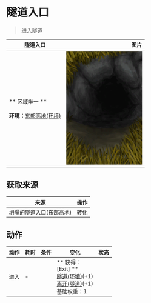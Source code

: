 # 隧道入口  
> 进入隧道  
  
  隧道入口  |   图片   
 ----  |  ----:   
 ** 区域唯一 **<br><br>**环境：**[东部高地(环境)](Env_HighlandsEastern.md)  |  <img decoding="async" src="Sprite/TunnelEntrance.png" href="a.md" style="max-width:300px;max-height:300px;">   
  
## 获取来源  
来源  |  操作  
----  |  ----  
[坍塌的隧道入口(东部高地)](TunnelEntranceClosed.md)  |  转化  
## 动作  
动作  |  耗时  |  条件  |  变化  |  状态  
----  |  ----  |  ----  |  ----  |  ----  
进入<br>  |  -  |    |  ** 获得： **<br>** [Exit] **<br>  [隧道(环境)](Env_Tunnel.md)(+1)<br>  [离开(隧道)](TunnelExit.md)(+1)<br>基础权重：1<br>  |    
